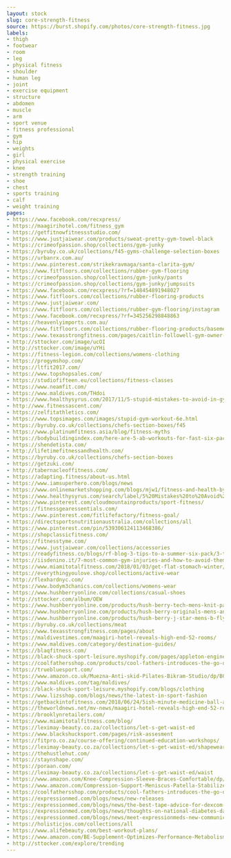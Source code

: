 ```yaml
---
layout: stock
slug: core-strength-fitness
source: https://burst.shopify.com/photos/core-strength-fitness.jpg
labels:
- thigh
- footwear
- room
- leg
- physical fitness
- shoulder
- human leg
- joint
- exercise equipment
- structure
- abdomen
- muscle
- arm
- sport venue
- fitness professional
- gym
- hip
- weights
- girl
- physical exercise
- knee
- strength training
- shoe
- chest
- sports training
- calf
- weight training
pages:
- https://www.facebook.com/recxpress/
- https://maagirihotel.com/fitness_gym
- https://getfitnowfitnessstudio.com/
- https://www.justjaiwear.com/products/sweat-pretty-gym-towel-black
- https://crimeofpassion.shop/collections/gym-junky
- https://byruby.co.uk/collections/f45-gyms-challenge-selection-boxes
- https://urbanrx.com.au/
- https://www.pinterest.com/strikekravmaga/santa-clarita-gym/
- https://www.fitfloors.com/collections/rubber-gym-flooring
- https://crimeofpassion.shop/collections/gym-junky/pants
- https://crimeofpassion.shop/collections/gym-junky/jumpsuits
- https://www.facebook.com/recxpress/?rf=148454891948027
- https://www.fitfloors.com/collections/rubber-flooring-products
- https://www.justjaiwear.com/
- https://www.fitfloors.com/collections/rubber-gym-flooring/instagram
- https://www.facebook.com/recxpress/?rf=345256298848863
- https://heavenlyimports.com.au/
- https://www.fitfloors.com/collections/rubber-flooring-products/basement-flooring
- https://www.texasstrongfitness.com/pages/caitlin-followell-gym-owner-personal-trainer-and-yoga-instructor
- http://sttocker.com/image/ucOI
- http://sttocker.com/image/uYHi
- https://fitness-legion.com/collections/womens-clothing
- https://progymshop.com/
- https://ltfit2017.com/
- https://www.topshopsales.com/
- https://studiofifteen.eu/collections/fitness-classes
- https://www.neamfit.com/
- https://www.maldives.com/THdoi
- https://www.healthysyrus.com/2017/11/5-stupid-mistakes-to-avoid-in-gym.html
- http://www.fitnessascent.com/
- https://zelfitathletics.com/
- https://www.topsimages.com/images/stupid-gym-workout-6e.html
- https://byruby.co.uk/collections/chefs-section-boxes/f45
- https://www.platinumfitness.asia/blog/fitness-myths
- https://bodybuildingindex.com/here-are-5-ab-workouts-for-fast-six-pack-abs/
- https://shendetista.com/
- http://lifetimefitnessandhealth.com/
- https://byruby.co.uk/collections/chefs-section-boxes
- https://getzuki.com/
- http://tabernacleoffitness.com/
- https://adapting.fitness/about-us.html
- https://www.iamsuperhero.com/blogs/news
- https://www.onlinemarketshopping.com/blogs/mjw1/fitness-and-health-by-lyndsie
- https://www.healthysyrus.com/search/label/5%20Mistakes%20to%20Avoid%20in%20the%20Gym
- https://www.pinterest.com/cloudmountainproducts/sport-fitness/
- https://fitnessgearessentials.com/
- https://www.pinterest.com/fitlifefactory/fitness-goal/
- https://directsportsnutritionaustralia.com/collections/all
- https://www.pinterest.com/pin/539306124113468386/
- https://shopclassicfitness.com/
- https://fitnesstyme.com/
- https://www.justjaiwear.com/collections/accessories
- https://readyfitness.co/blogs/rf-blog-3-tips-to-a-summer-six-pack/3-tips-to-an-epic-six-pack
- https://iisdenino.it/7-most-common-gym-injuries-and-how-to-avoid-them-visual-ly.html
- https://www.miamitotalfitness.com/2018/01/03/get-flat-stomach-winter/
- https://everythingyoulove.shop/collections/active-wear
- http://flexhardnyc.com/
- https://www.bodym3chanics.com/collections/womens-wear
- https://www.hushberryonline.com/collections/casual-shoes
- http://sttocker.com/album/OEW
- https://www.hushberryonline.com/products/hush-berry-tech-mens-knit-pattern-sports-running-shoes-mib-black
- https://www.hushberryonline.com/products/hush-berry-originals-mens-ankle-sneakers-boots-high-top-fashion-sneakers-platform-casual-walking-shoes
- https://www.hushberryonline.com/products/hush-berry-j-star-mens-b-fly-dna-series-basketball-running-cricket-casual-shoe
- https://byruby.co.uk/collections/meat
- https://www.texasstrongfitness.com/pages/about
- https://maldivestimes.com/maagiri-hotel-reveals-high-end-52-rooms/
- https://www.maldives.com/category/destination-guides/
- https://blaqfitness.com/
- https://black-shuck-sport-leisure.myshopify.com/pages/appleton-engineering
- https://coolfathersshop.com/products/cool-fathers-introduces-the-go-double-fitness-tracker-iii
- https://truebluesport.com/
- https://www.amazon.co.uk/Muezna-Anti-skid-Pilates-Bikram-Studio/dp/B07BRW7MYP
- https://www.maldives.com/tag/maldives/
- https://black-shuck-sport-leisure.myshopify.com/blogs/clothing
- https://www.lizsshop.com/blogs/news/the-latest-in-sport-fashion
- https://getbackintofitness.com/2018/06/24/5ish-minute-medicine-ball-abs/
- https://theworldnews.net/mv-news/maagiri-hotel-reveals-high-end-52-rooms
- https://brooklynretailers.com/
- https://www.miamitotalfitness.com/blog/
- https://leximay-beauty.co.za/collections/let-s-get-waist-ed
- https://www.blackshucksport.com/pages/risk-assesment
- https://fitpro.co.za/course-offering/continued-education-workshops/
- https://leximay-beauty.co.za/collections/let-s-get-waist-ed/shapewear
- https://thehustlehut.com/
- https://staynshape.com/
- https://poraan.com/
- https://leximay-beauty.co.za/collections/let-s-get-waist-ed/waist
- https://www.amazon.com/Knee-Compression-Sleeve-Braces-Comfortable/dp/B07FQJ4433
- https://www.amazon.com/Compression-Support-Meniscus-Patella-Stabilizer/dp/B07FQDGLCB
- https://coolfathersshop.com/products/cool-fathers-introduces-the-go-double-fitness-tracker-ii
- https://expressionmed.com/blogs/news/new-releases
- https://expressionmed.com/blogs/news/the-best-tape-advice-for-dexcom-users
- https://expressionmed.com/blogs/news/thoughts-on-national-diabetes-day-from-a-person-without-diabetes
- https://expressionmed.com/blogs/news/meet-expressionmeds-new-communications-intern-alexa-burmester
- https://holisticjos.com/collections/all
- https://www.alifebeauty.com/best-workout-plans/
- https://www.amazon.com/BE-Supplement-Optimizes-Performance-Metabolism/dp/B01M19NBJR
- http://sttocker.com/explore/trending
---
```

